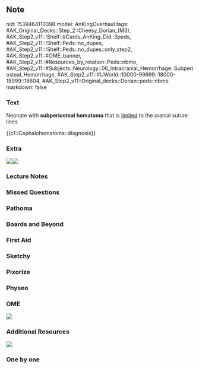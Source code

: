 ## Note
nid: 1539464110398
model: AnKingOverhaul
tags: #AK_Original_Decks::Step_2::Cheesy_Dorian_(M3), #AK_Step2_v11::!Shelf::#Cards_AnKing_Did::3peds, #AK_Step2_v11::!Shelf::Peds::no_dupes, #AK_Step2_v11::!Shelf::Peds::no_dupes::only_step2, #AK_Step2_v11::#OME_banner, #AK_Step2_v11::#Resources_by_rotation::Peds::nbme, #AK_Step2_v11::#Subjects::Neurology::06_Intracranial_Hemorrhage::Subperiosteal_Hemorrhage, #AK_Step2_v11::#UWorld::10000-99999::18000-18999::18604, #AK_Step2_v11::Original_decks::Dorian::peds::nbme
markdown: false

### Text
Neonate with <b>subperiosteal</b> <b>hematoma</b> that is
<u>limited</u> to the cranial suture lines
<div>
  {{c1::Cephalohematoma::diagnosis}}
</div>

### Extra
<img src=
"Screen%20Shot%202018-07-20%20at%206.36.15%20PM.png"><img src=
"CephalohematomaVsCaputSuccedaneum.png">

### Lecture Notes


### Missed Questions


### Pathoma


### Boards and Beyond


### First Aid


### Sketchy


### Pixorize


### Physeo


### OME
<div class="ome-widget">
  <a href="https://onlinemeded.org?ref=anki"><img src=
  "_OME_AnkiFlashcards_General_4.png"></a>
</div>

### Additional Resources
<img src="paste-6914837217017857.jpg">

### One by one

